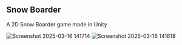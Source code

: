 ## Snow Boarder
A 2D Snow Boarder game made in Unity

![Screenshot 2025-03-16 141714](https://github.com/user-attachments/assets/089b7bc0-c95d-4024-968e-c8c33a3bd189)
![Screenshot 2025-03-16 141618](https://github.com/user-attachments/assets/367df3b6-b315-4984-8b36-79dcf380a803)
